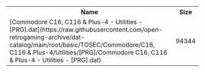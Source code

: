 <table>
<tr><th>Name</th><th>Size</th></tr>
<tr><td>[Commodore C16, C116 & Plus-4 - Utilities - [PRG].dat](https://raw.githubusercontent.com/open-retrogaming-archive/dat-catalog/main/root/basic/TOSEC/Commodore/C16, C116 & Plus-4/Utilities/[PRG]/Commodore C16, C116 & Plus-4 - Utilities - [PRG].dat)</td><td>94344</td></tr>
</table>
